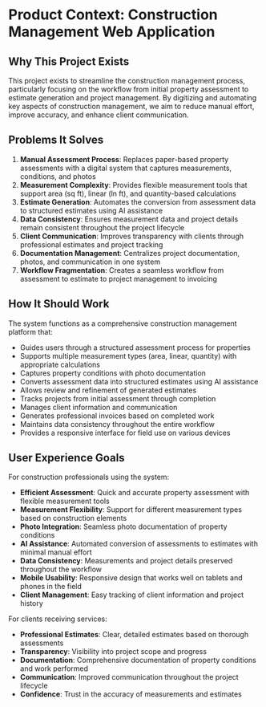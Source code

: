 # Product Context: Construction Management Web Application

## Why This Project Exists

This project exists to streamline the construction management process, particularly focusing on the workflow from initial property assessment to estimate generation and project management. By digitizing and automating key aspects of construction management, we aim to reduce manual effort, improve accuracy, and enhance client communication.

## Problems It Solves

1. **Manual Assessment Process**: Replaces paper-based property assessments with a digital system that captures measurements, conditions, and photos
2. **Measurement Complexity**: Provides flexible measurement tools that support area (sq ft), linear (ln ft), and quantity-based calculations
3. **Estimate Generation**: Automates the conversion from assessment data to structured estimates using AI assistance
4. **Data Consistency**: Ensures measurement data and project details remain consistent throughout the project lifecycle
5. **Client Communication**: Improves transparency with clients through professional estimates and project tracking
6. **Documentation Management**: Centralizes project documentation, photos, and communication in one system
7. **Workflow Fragmentation**: Creates a seamless workflow from assessment to estimate to project management to invoicing

## How It Should Work

The system functions as a comprehensive construction management platform that:

- Guides users through a structured assessment process for properties
- Supports multiple measurement types (area, linear, quantity) with appropriate calculations
- Captures property conditions with photo documentation
- Converts assessment data into structured estimates using AI assistance
- Allows review and refinement of generated estimates
- Tracks projects from initial assessment through completion
- Manages client information and communication
- Generates professional invoices based on completed work
- Maintains data consistency throughout the entire workflow
- Provides a responsive interface for field use on various devices

## User Experience Goals

For construction professionals using the system:

- **Efficient Assessment**: Quick and accurate property assessment with flexible measurement tools
- **Measurement Flexibility**: Support for different measurement types based on construction elements
- **Photo Integration**: Seamless photo documentation of property conditions
- **AI Assistance**: Automated conversion of assessments to estimates with minimal manual effort
- **Data Consistency**: Measurements and project details preserved throughout the workflow
- **Mobile Usability**: Responsive design that works well on tablets and phones in the field
- **Client Management**: Easy tracking of client information and project history

For clients receiving services:

- **Professional Estimates**: Clear, detailed estimates based on thorough assessments
- **Transparency**: Visibility into project scope and progress
- **Documentation**: Comprehensive documentation of property conditions and work performed
- **Communication**: Improved communication throughout the project lifecycle
- **Confidence**: Trust in the accuracy of measurements and estimates
